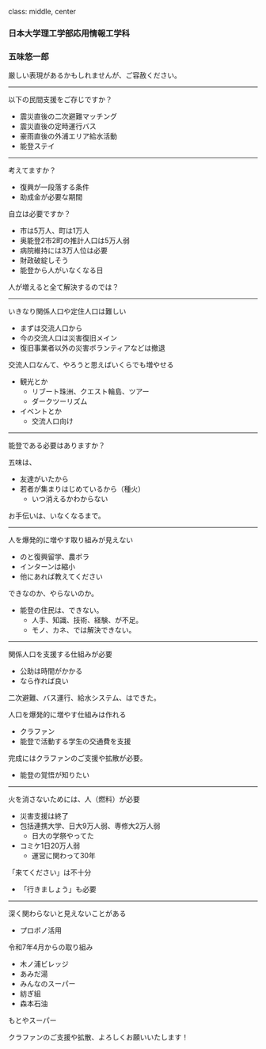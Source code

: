 class: middle, center

### 日本大学理工学部応用情報工学科
### 五味悠一郎

厳しい表現があるかもしれませんが、ご容赦ください。

---

以下の民間支援をご存じですか？
- 震災直後の二次避難マッチング
- 震災直後の定時運行バス
- 豪雨直後の外浦エリア給水活動
- 能登ステイ

---

考えてますか？
- 復興が一段落する条件
- 助成金が必要な期間

自立は必要ですか？
- 市は5万人、町は1万人
- 奥能登2市2町の推計人口は5万人弱
- 病院維持には3万人位は必要
- 財政破綻しそう
- 能登から人がいなくなる日

人が増えると全て解決するのでは？

---

いきなり関係人口や定住人口は難しい
- まずは交流人口から
- 今の交流人口は災害復旧メイン
- 復旧事業者以外の災害ボランティアなどは撤退

交流人口なんて、やろうと思えばいくらでも増やせる
- 観光とか
  - リブート珠洲、クエスト輪島、ツアー
  - ダークツーリズム
- イベントとか
  - 交流人口向け

---

能登である必要はありますか？

五味は、
- 友達がいたから
- 若者が集まりはじめているから（種火）
  - いつ消えるかわからない

お手伝いは、いなくなるまで。

---

人を爆発的に増やす取り組みが見えない
- のと復興留学、農ボラ
- インターンは縮小
- 他にあれば教えてください

できなのか、やらないのか。
- 能登の住民は、できない。
  - 人手、知識、技術、経験、が不足。
  - モノ、カネ、では解決できない。

---

関係人口を支援する仕組みが必要
- 公助は時間がかかる
- なら作れば良い

二次避難、バス運行、給水システム、はできた。

人口を爆発的に増やす仕組みは作れる
- クラファン
- 能登で活動する学生の交通費を支援

完成にはクラファンのご支援や拡散が必要。
- 能登の覚悟が知りたい

---

火を消さないためには、人（燃料）が必要
- 災害支援は終了
- 包括連携大学、日大9万人弱、専修大2万人弱
  - 日大の学祭やってた
- コミケ1日20万人弱
  - 運営に関わって30年

「来てください」は不十分
- 「行きましょう」も必要

---

深く関わらないと見えないことがある
- プロボノ活用

令和7年4月からの取り組み
- 木ノ浦ビレッジ
- あみだ湯
- みんなのスーパー
- 紡ぎ組
- 森本石油

もとやスーパー

クラファンのご支援や拡散、よろしくお願いいたします！
